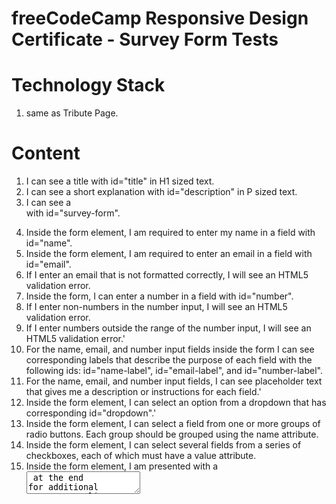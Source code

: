 # freeCodeCamp Responsive Design Certificate - Survey Form Tests


# Technology Stack
 1. same as Tribute Page.
 
# Content
1. I can see a title with id="title" in H1 sized text.
 2. I can see a short explanation with id="description" in P sized text.
 3. I can see a <form> with id="survey-form".
 4. Inside the form element, I am required to enter my name in a field with id="name".
 5. Inside the form element, I am required to enter an email in a field with id="email".
 6. If I enter an email that is not formatted correctly, I will see an HTML5 validation error.
 7. Inside the form, I can enter a number in a field with id="number".
 8. If I enter non-numbers in the number input, I will see an HTML5 validation error.
 9. If I enter numbers outside the range of the number input, I will see an HTML5 validation error.'
 10. For the name, email, and number input fields inside the form I can see corresponding labels that describe the purpose of each field with the following ids: id="name-label", id="email-label", and id="number-label".
 11. For the name, email, and number input fields, I can see placeholder text that gives me a description or instructions for each field.'
 12. Inside the form element, I can select an option from a dropdown that has corresponding id="dropdown".'
 13. Inside the form element, I can select a field from one or more groups of radio buttons. Each group should be grouped using the name attribute.
 14. Inside the form element, I can select several fields from a series of checkboxes, each of which must have a value attribute.
 15. Inside the form element, I am presented with a <textarea> at the end for additional comments.'
 16. Inside the form element, I am presented with a button with id="submit" to submit all my inputs.

